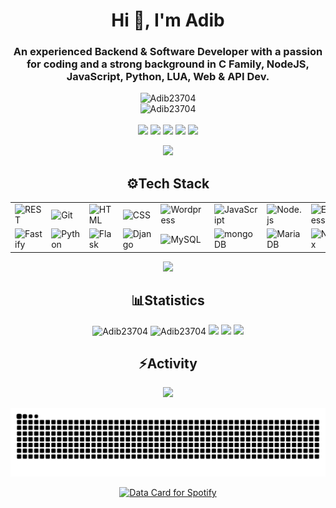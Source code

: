 <div align="center">
<h1>Hi 👋, I'm Adib</h1>
<h3>An experienced Backend & Software Developer with a passion for coding and a strong background in C Family, NodeJS, JavaScript, Python, LUA, Web & API Dev.</h3>
<img src="https://komarev.com/ghpvc/?username=Adib23704&label=Profile%20views&color=0e75b6&style=flat" alt="Adib23704" /><br>
<img src="https://github-profile-trophy.vercel.app/?username=Adib23704&theme=gruvbox" alt="Adib23704" /><br><br>
<a href = "mailto:adib23704@gmail.com"><img src="https://img.shields.io/badge/Gmail-%23333?style=for-the-badge&logo=gmail&logoColor=white" target="_blank"></a>
<a href="https://discord.com/users/451657007791996929" target="_blank"><img src="https://img.shields.io/badge/Discord-5865F2?style=for-the-badge&logo=discord&logoColor=white" target="_blank"></a>
<a href="https://facebook.com/Adib23704" target="_blank"><img src="https://img.shields.io/badge/Facebook-1877F2?style=for-the-badge&logo=facebook&logoColor=white" target="_blank"></a>
<a href="https://github.com/Adib23704" target="_blank"><img src="https://img.shields.io/badge/GitHub-100000?style=for-the-badge&logo=github&logoColor=white" target="_blank"></a>
<a href="https://instagram.com/adib23704" target="_blank"><img src="https://img.shields.io/badge/Gmail-D14836?style=for-the-badge&logo=gmail&logoColor=white" target="_blank"></a>

<img src="https://user-images.githubusercontent.com/73097560/115834477-dbab4500-a447-11eb-908a-139a6edaec5c.gif"><h2>⚙Tech Stack</h3>
<div align="center">
	<table>
		<tr>
			<td><img width="50" src="https://user-images.githubusercontent.com/25181517/192107858-fe19f043-c502-4009-8c47-476fc89718ad.png" alt="REST" title="REST"/></td>
			<td><img width="50" src="https://user-images.githubusercontent.com/25181517/192108372-f71d70ac-7ae6-4c0d-8395-51d8870c2ef0.png" alt="Git" title="Git"/></td>
			<td><img width="50" src="https://user-images.githubusercontent.com/25181517/192158954-f88b5814-d510-4564-b285-dff7d6400dad.png" alt="HTML" title="HTML"/></td>
			<td><img width="50" src="https://user-images.githubusercontent.com/25181517/183898674-75a4a1b1-f960-4ea9-abcb-637170a00a75.png" alt="CSS" title="CSS"/></td>
			<td><img width="50" src="https://user-images.githubusercontent.com/25181517/192158957-b1256181-356c-46a3-beb9-487af08a6266.png" alt="Wordpress" title="Wordpress"/></td>
			<td><img width="50" src="https://user-images.githubusercontent.com/25181517/117447155-6a868a00-af3d-11eb-9cfe-245df15c9f3f.png" alt="JavaScript" title="JavaScript"/></td>
			<td><img width="50" src="https://user-images.githubusercontent.com/25181517/183568594-85e280a7-0d7e-4d1a-9028-c8c2209e073c.png" alt="Node.js" title="Node.js"/></td>
			<td><img width="50" src="https://user-images.githubusercontent.com/25181517/183859966-a3462d8d-1bc7-4880-b353-e2cbed900ed6.png" alt="Express" title="Express"/></td>
		</tr>
		<tr>
			<td><img width="50" src="https://user-images.githubusercontent.com/46967826/235814699-7bf7e5ce-19d1-469b-9efe-fe89412349d8.png" alt="Fastify" title="Fastify"/></td>
			<td><img width="50" src="https://user-images.githubusercontent.com/25181517/183423507-c056a6f9-1ba8-4312-a350-19bcbc5a8697.png" alt="Python" title="Python"/></td>
			<td><img width="50" src="https://user-images.githubusercontent.com/25181517/183423775-2276e25d-d43d-4e58-890b-edbc88e915f7.png" alt="Flask" title="Flask"/></td>
			<td><img width="50" src="https://github.com/marwin1991/profile-technology-icons/assets/62091613/9bf5650b-e534-4eae-8a26-8379d076f3b4" alt="Django" title="Django"/></td>
			<td><img width="50" src="https://user-images.githubusercontent.com/25181517/183896128-ec99105a-ec1a-4d85-b08b-1aa1620b2046.png" alt="MySQL" title="MySQL"/></td>
			<td><img width="50" src="https://user-images.githubusercontent.com/25181517/182884177-d48a8579-2cd0-447a-b9a6-ffc7cb02560e.png" alt="mongoDB" title="mongoDB"/></td>
			<td><img width="50" src="https://github.com/marwin1991/profile-technology-icons/assets/136815194/3c698a4f-84e4-4849-a900-476b14311634" alt="MariaDB" title="MariaDB"/></td>
			<td><img width="50" src="https://user-images.githubusercontent.com/25181517/183345125-9a7cd2e6-6ad6-436f-8490-44c903bef84c.png" alt="Nginx" title="Nginx"/></td>
		</tr>
	</table>
</div>

<img src="https://user-images.githubusercontent.com/73097560/115834477-dbab4500-a447-11eb-908a-139a6edaec5c.gif"><h2>📊Statistics</h3>
<img height="180em" src="https://github-readme-stats.vercel.app/api?username=Adib23704&show_icons=true&locale=en&theme=gruvbox&hide_border=true" alt="Adib23704" />
<img height="180em" src="https://github-readme-streak-stats.herokuapp.com/?user=Adib23704&theme=gruvbox&hide_border=true" alt="Adib23704" />
<img src="http://github-profile-summary-cards.vercel.app/api/cards/repos-per-language?username=Adib23704&theme=gruvbox" height="180em" />
<img src="http://github-profile-summary-cards.vercel.app/api/cards/profile-details?username=Adib23704&theme=gruvbox" height="180em" />
<img src="https://user-images.githubusercontent.com/73097560/115834477-dbab4500-a447-11eb-908a-139a6edaec5c.gif"><h2>⚡Activity</h2>
<img src="https://github-readme-activity-graph.vercel.app/graph?username=Adib23704&theme=gruvbox"/>

<picture>
  <source media="(prefers-color-scheme: dark)" srcset="https://raw.githubusercontent.com/Adib23704/Adib23704/output/github-contribution-grid-snake-dark.svg" />
  <source media="(prefers-color-scheme: light)" srcset="https://raw.githubusercontent.com/Adib23704/Adib23704/output/github-contribution-grid-snake.svg" />
  <img alt="github-snake" src="https://raw.githubusercontent.com/Adib23704/Adib23704/output/github-contribution-grid-snake-dark.svg" />
</picture>

<a href="https://open.spotify.com/user/31rec2wcuepkxf5zknmwopki5lfe"><img src="https://data-card-for-spotify.herokuapp.com/api/card?user_id=31rec2wcuepkxf5zknmwopki5lfe" alt="Data Card for Spotify"></a>
</div>
